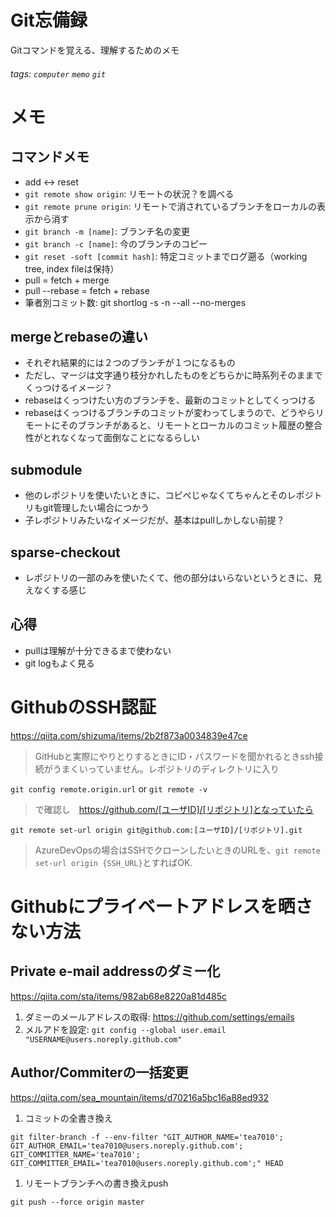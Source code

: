 # Git忘備録
Gitコマンドを覚える、理解するためのメモ

###### tags: `computer` `memo` `git`

# メモ

## コマンドメモ
* add <-> reset
* `git remote show origin`: リモートの状況？を調べる
* `git remote prune origin`: リモートで消されているブランチをローカルの表示から消す
* `git branch -m [name]`: ブランチ名の変更
* `git branch -c [name]`: 今のブランチのコピー
* `git reset -soft [commit hash]`: 特定コミットまでログ遡る（working tree, index fileは保持）
* pull = fetch + merge
* pull --rebase = fetch + rebase
* 筆者別コミット数: git shortlog -s -n --all --no-merges

## mergeとrebaseの違い
* それぞれ結果的には２つのブランチが１つになるもの
* ただし、マージは文字通り枝分かれしたものをどちらかに時系列そのままでくっつけるイメージ？
* rebaseはくっつけたい方のブランチを、最新のコミットとしてくっつける
* rebaseはくっつけるブランチのコミットが変わってしまうので、どうやらリモートにそのブランチがあると、リモートとローカルのコミット履歴の整合性がとれなくなって面倒なことになるらしい

## submodule
* 他のレポジトリを使いたいときに、コピペじゃなくてちゃんとそのレポジトリもgit管理したい場合につかう
* 子レポジトリみたいなイメージだが、基本はpullしかしない前提？

## sparse-checkout
* レポジトリの一部のみを使いたくて、他の部分はいらないというときに、見えなくする感じ

## 心得
* pullは理解が十分できるまで使わない
* git logもよく見る


# GithubのSSH認証
https://qiita.com/shizuma/items/2b2f873a0034839e47ce

> GitHubと実際にやりとりするときにID・パスワードを聞かれるときssh接続がうまくいっていません。レポジトリのディレクトリに入り

`git config remote.origin.url` or `git remote -v`

> で確認し　https://github.com/[ユーザID]/[リポジトリ]となっていたら

`git remote set-url origin git@github.com:[ユーザID]/[リポジトリ].git`

> AzureDevOpsの場合はSSHでクローンしたいときのURLを、`git remote set-url origin {SSH_URL}`とすればOK.


# Githubにプライベートアドレスを晒さない方法

## Private e-mail addressのダミー化
https://qiita.com/sta/items/982ab68e8220a81d485c

1. ダミーのメールアドレスの取得: https://github.com/settings/emails
1. メルアドを設定: `git config --global user.email "USERNAME@users.noreply.github.com"`

## Author/Commiterの一括変更
https://qiita.com/sea_mountain/items/d70216a5bc16a88ed932

1. コミットの全書き換え
```
git filter-branch -f --env-filter "GIT_AUTHOR_NAME='tea7010'; GIT_AUTHOR_EMAIL='tea7010@users.noreply.github.com'; GIT_COMMITTER_NAME='tea7010'; GIT_COMMITTER_EMAIL='tea7010@users.noreply.github.com';" HEAD 
```
1. リモートブランチへの書き換えpush
```
git push --force origin master
```